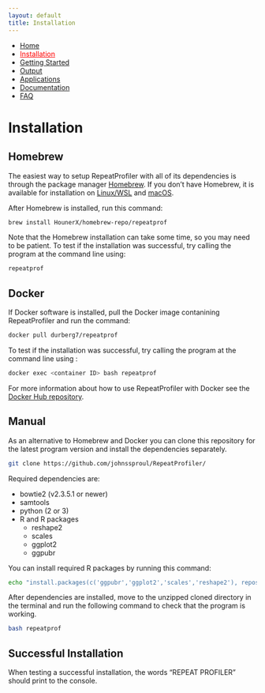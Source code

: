```yaml
---
layout: default
title: Installation
---
```


<nav>
    <ul>
      <li><a href="/RepeatProfiler/">Home</a></li>
      <li><a href="/RepeatProfiler/installation" style="color:red">Installation</a></li>
      <li><a href="/RepeatProfiler/gettingstarted">Getting Started</a></li>
      <li><a href="/RepeatProfiler/output">Output</a></li>
      <li><a href="/RepeatProfiler/application">Applications</a></li>
      <li><a href="/RepeatProfiler/documentation">Documentation</a></li>
      <li><a href="/RepeatProfiler/FAQ">FAQ</a></li>
    </ul>
</nav>

# Installation

## Homebrew

The easiest way to setup RepeatProfiler with all of its dependencies is through the package manager <a href="https://brew.sh/" target="_blank">Homebrew</a>. If you don’t have Homebrew, it is available for installation on <a href="https://docs.brew.sh/Homebrew-on-Linux" target="_blank">Linux/WSL</a> and <a href="https://brew.sh/" target="_blank">macOS</a>.

After Homebrew is installed, run this command:

```sh
brew install HounerX/homebrew-repo/repeatprof
```

Note that the Homebrew installation can take some time, so you may need to be patient. To test if the installation was successful, try calling the program at the command line using:

```sh
repeatprof
```

## Docker

If Docker software is installed, pull the Docker image contanining RepeatProfiler and run the command:

```sh
docker pull durberg7/repeatprof
```

To test if the installation was successful, try calling the program at the command line using :

```sh
docker exec <container ID> bash repeatprof
```

For more information about how to use RepeatProfiler with Docker see the <a href="https://hub.docker.com/r/durberg7/repeatprof">Docker Hub repository</a>.


## Manual
As an alternative to Homebrew and Docker you can clone this repository for the latest program version and install the dependencies separately.

```sh
git clone https://github.com/johnssproul/RepeatProfiler/
```

Required dependencies are:
- bowtie2 (v2.3.5.1 or newer)
- samtools
- python (2 or 3)
- R and R packages
  - reshape2
  - scales
  - ggplot2
  - ggpubr

You can install required R packages by running this command:

```sh
echo "install.packages(c('ggpubr','ggplot2','scales','reshape2'), repos=\"https://cran.rstudio.com\")" | R --no-save
```

After dependencies are installed, move to the unzipped cloned directory in the terminal and run the following command to check that the program is working.

```sh
bash repeatprof
```

## Successful Installation

When testing a successful installation, the words “REPEAT PROFILER” should print to the console.
